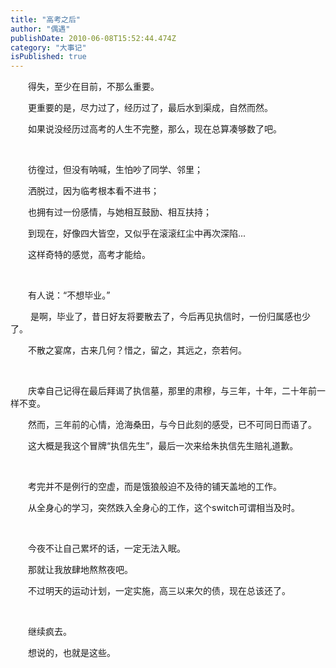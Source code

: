 ```yaml
---
title: "高考之后"
author: "偶遇"
publishDate: 2010-06-08T15:52:44.474Z
category: "大事记"
isPublished: true
---
```


<P dir="ltr"  style="TEXT-INDENT: 2em; MARGIN-RIGHT: 0px;"   >得失，至少在目前，不那么重要。</P>
<P style="TEXT-INDENT: 2em;"   >更重要的是，尽力过了，经历过了，最后水到渠成，自然而然。</P>
<P style="TEXT-INDENT: 2em;"   >如果说没经历过高考的人生不完整，那么，现在总算凑够数了吧。</P>
<P style="TEXT-INDENT: 2em;"   >&nbsp;</P>
<P style="TEXT-INDENT: 2em;"   >彷徨过，但没有呐喊，生怕吵了同学、邻里；</P>
<P style="TEXT-INDENT: 2em;"   >洒脱过，因为临考根本看不进书；</P>
<P style="TEXT-INDENT: 2em;"   >也拥有过一份感情，与她相互鼓励、相互扶持；</P>
<P style="TEXT-INDENT: 2em;"   >到现在，好像四大皆空，又似乎在滚滚红尘中再次深陷...</P>
<P style="TEXT-INDENT: 2em;"   >这样奇特的感觉，高考才能给。</P>
<P style="TEXT-INDENT: 2em;"   >&nbsp;</P>
<P style="TEXT-INDENT: 2em;"   >有人说：“不想毕业。”</P>
<P style="TEXT-INDENT: 2em;"   >&nbsp;是啊，毕业了，昔日好友将要散去了，今后再见执信时，一份归属感也少了。</P>
<P style="TEXT-INDENT: 2em;"   >不散之宴席，古来几何？惜之，留之，其远之，奈若何。</P>
<P style="TEXT-INDENT: 2em;"   >&nbsp;</P>
<P style="TEXT-INDENT: 2em;"   >庆幸自己记得在最后拜谒了执信墓，那里的肃穆，与三年，十年，二十年前一样不变。</P>
<P style="TEXT-INDENT: 2em;"   >然而，三年前的心情，沧海桑田，与今日此刻的感受，已不可同日而语了。</P>
<P style="TEXT-INDENT: 2em;"   >这大概是我这个冒牌“执信先生”，最后一次来给朱执信先生赔礼道歉。</P>
<P style="TEXT-INDENT: 2em;"   >&nbsp;</P>
<P style="TEXT-INDENT: 2em;"   >考完并不是例行的空虚，而是饿狼般迫不及待的铺天盖地的工作。</P>
<P style="TEXT-INDENT: 2em;"   >从全身心的学习，突然跌入全身心的工作，这个switch可谓相当及时。</P>
<P style="TEXT-INDENT: 2em;"   >&nbsp;&nbsp;</P>
<P style="TEXT-INDENT: 2em;"   >今夜不让自己累坏的话，一定无法入眠。</P>
<P style="TEXT-INDENT: 2em;"   >那就让我放肆地熬熬夜吧。</P>
<P style="TEXT-INDENT: 2em;"   >不过明天的运动计划，一定实施，高三以来欠的债，现在总该还了。</P>
<P style="TEXT-INDENT: 2em;"   >&nbsp;</P>
<P style="TEXT-INDENT: 2em;"   >继续疯去。</P>
<P style="TEXT-INDENT: 2em;"   >想说的，也就是这些。</P>